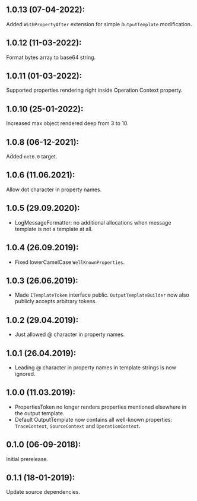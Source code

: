 ## 1.0.13 (07-04-2022):

Added `WithPropertyAfter` extension for simple `OutputTemplate` modification.

## 1.0.12 (11-03-2022):

Format bytes array to base64 string.

## 1.0.11 (01-03-2022):

Supported properties rendering right inside Operation Context property.

## 1.0.10 (25-01-2022):

Increased max object rendered deep from 3 to 10.

## 1.0.8 (06-12-2021):

Added `net6.0` target.

## 1.0.6 (11.06.2021):

Allow dot character in property names.

## 1.0.5 (29.09.2020):

* LogMessageFormatter: no additional allocations when message template is not a template at all.

## 1.0.4 (26.09.2019):

* Fixed lowerCamelCase `WellKnownProperties`.

## 1.0.3 (26.06.2019):

* Made `ITemplateToken` interface public. `OutputTemplateBuilder` now also publicly accepts arbitrary tokens.

## 1.0.2 (29.04.2019):

* Just allowed @ character in property names.

## 1.0.1 (26.04.2019):

* Leading @ character in property names in template strings is now ignored.

## 1.0.0 (11.03.2019):

* PropertiesToken no longer renders properties mentioned elsewhere in the output template.
* Default OutputTemplate now contains all well-known properties: `TraceContext`, `SourceContext` and `OperationContext`.

## 0.1.0 (06-09-2018): 

Initial prerelease.

## 0.1.1 (18-01-2019):

Update source dependencies.

